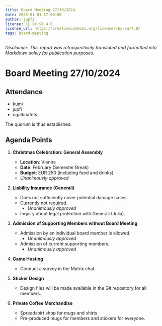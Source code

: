 ```yaml
---
title: Board Meeting 27/10/2024
date: 2025-01-01 17:00:00
author: jupfi
license: CC BY-SA 4.0
license_url: https://creativecommons.org/licenses/by-sa/4.0/
tags: board-meeting
---
```


_Disclaimer: This report was retrospectively translated and formatted into Markdown solely for publication purposes._

# Board Meeting 27/10/2024

## Attendance  

- kumi  
- jupfi  
- ogalbnafets  

The quorum is thus established.

## Agenda Points  

1. **Christmas Celebration: General Assembly**  
   - **Location**: Vienna  
   - **Date**: February (Semester Break)  
   - **Budget**: EUR 250 (including food and drinks)  
   - _Unanimously approved_  

2. **Liability Insurance (Generali)**  
   - Does not sufficiently cover potential damage cases.  
   - Currently not required.  
     - _Unanimously approved_  
   - Inquiry about legal protection with Generali (Julia).  

3. **Admission of Supporting Members without Board Meeting**  
   - Admission by an individual board member is allowed.  
     - _Unanimously approved_  
   - Admission of current supporting members.  
     - _Unanimously approved_  

4. **Game Hosting**  
   - Conduct a survey in the Matrix chat.  

5. **Sticker Design**  
   - Design files will be made available in the Git repository for all members.  

6. **Private Coffee Merchandise**  
   - Spreadshirt shop for mugs and shirts.  
   - Pre-produced mugs for members and stickers for everyone.  
